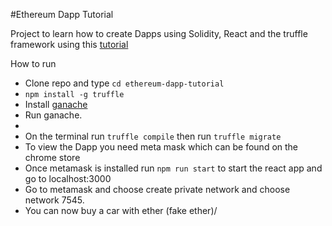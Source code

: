 #Ethereum Dapp Tutorial

Project to learn how to create Dapps using Solidity, React and the truffle framework using this [tutorial](https://caster.io/courses/build-an-ethereum-dapp-with-solidity-and-truffle-framework)

How to run
 - Clone repo and type ```cd ethereum-dapp-tutorial```
 - ```npm install -g truffle```
 - Install [ganache](http://truffleframework.com/ganache/)
 - Run ganache.
 -
 - On the terminal run ```truffle compile``` then run ```truffle migrate```
 - To view the Dapp you need meta mask which can be found on the chrome store
 - Once metamask is installed run ```npm run start``` to start the react app and go to localhost:3000
 - Go to metamask and choose create private network and choose network 7545.
 - You can now buy a car with ether (fake ether)/
 

